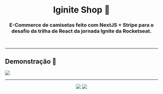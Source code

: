 <h1 align="center">Iginite Shop 🛒</h1>


<h3 align="center">E-Commerce de camisetas feito com NextJS + Stripe para o desafio da trilha de React da jornada Ignite da Rocketseat.</h3>

<br>

---

<h2>Demonstração 🎥</h2>

<img src="./github/demonstration.gif">

---

<div id="footer" align="center"><a href="https://www.linkedin.com/in/matheus-andrade23/" target="_blank"><img src="https://img.shields.io/badge/-LinkedIn-%230077B5?style=for-the-badge&logo=linkedin&logoColor=white" target="_blank"></a>
<a href = "mailto:matheusandrade.ma2003@gmail.com"><img src="https://img.shields.io/badge/-Gmail-%23333?style=for-the-badge&logo=gmail&logoColor=white" target="_blank"></a></div>
